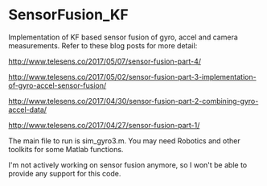 # SensorFusion_KF
Implementation of KF based sensor fusion of gyro, accel and camera measurements. Refer to these blog posts for more detail:

http://www.telesens.co/2017/05/07/sensor-fusion-part-4/

http://www.telesens.co/2017/05/02/sensor-fusion-part-3-implementation-of-gyro-accel-sensor-fusion/

http://www.telesens.co/2017/04/30/sensor-fusion-part-2-combining-gyro-accel-data/

http://www.telesens.co/2017/04/27/sensor-fusion-part-1/

The main file to run is sim_gyro3.m. You may need Robotics and other toolkits for some Matlab functions. 

I'm not actively working on sensor fusion anymore, so I won't be able to provide any support for this code. 
